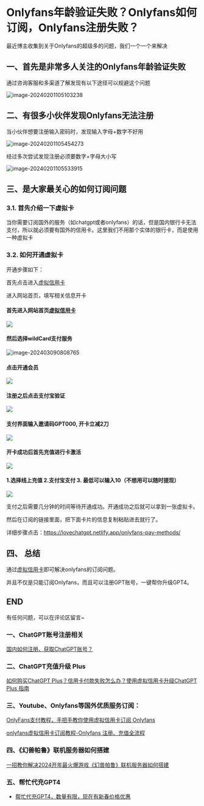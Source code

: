 # Onlyfans年龄验证失败？Onlyfans如何订阅，Onlyfans注册失败？

最近博主收集到关于Onlyfans的超级多的问题，我们一个一个来解决

## 一、首先是非常多人关注的Onlyfans年龄验证失败

通过咨询客服和多渠道了解发现有以下途径可以规避这个问题

![image-20240201105103238](https://gptblog.oss-cn-hangzhou.aliyuncs.com/image/202402011051296.png)

## 二、有很多小伙伴发现Onlyfans无法注册

当小伙伴想要注册输入密码时，发现输入字母+数字不好用

![image-20240201105454273](https://gptblog.oss-cn-hangzhou.aliyuncs.com/image/202402011054303.png)

经过多次尝试发现注册必须要数字+字母大小写

![image-20240201105533915](https://gptblog.oss-cn-hangzhou.aliyuncs.com/image/202402011055032.png)

## 三、是大家最关心的如何订阅问题

### 3.1. 首先介绍一下虚拟卡

当你需要订阅国外的服务（如chatgpt或者onlyfans）的话，但是国内银行卡无法支付，所以就必须要有国外的信用卡。这里我们不用那个实体的银行卡，而是使用一种虚拟卡


### 3.2. 如何开通虚拟卡

开通步骤如下：

首先点击进入[虚拟信用卡](https://bewildcard.com/i/GPT000)

进入网站首页，填写相关信息开卡

#### 首先进入网站首页[虚拟信用卡](https://bewildcard.com/i/GPT000)
![](https://gptblog.oss-cn-hangzhou.aliyuncs.com/image/202403090818516.png)

#### 然后选择wildCard支付服务
![image-202403090808765](https://gptblog.oss-cn-hangzhou.aliyuncs.com/image/202404101622107.png)

#### 点击开通会员
![](https://gptblog.oss-cn-hangzhou.aliyuncs.com/image/202404101624892.png)

#### 注册之后点击支付宝验证
![](https://gptblog.oss-cn-hangzhou.aliyuncs.com/image/202404101626783.png)

#### 支付界面输入邀请码GPT000, 开卡立减2刀
![](https://gptblog.oss-cn-hangzhou.aliyuncs.com/image/202404101627572.png)


#### 开卡成功后首先充值进行卡激活
![](https://gptblog.oss-cn-hangzhou.aliyuncs.com/image/202404091648821.png)

#### 1.选择线上充值 2.支付宝支付  3. 最低可以输入10（不想用可以随时提现）
![](https://gptblog.oss-cn-hangzhou.aliyuncs.com/image/202404091652647.png)

支付之后需要几分钟的时间等待开通成功。开通成功之后就可以拿到一张虚拟卡。

然后在订阅的链接里面，把下面卡片的信息复制粘贴进去就行了。


详细步骤点击：<https://lovechatgpt.netlify.app/onlyfans-pay-methods/>

## 四、 总结

通过[虚拟信用卡](https://bewildcard.com/i/GPT000)即可解决onlyfans的订阅问题。

并且不仅是只能订阅Onlyfans，而且可以注册GPT账号，一键帮你升级GPT4。

## END

有任何问题，可以在评论区留言~

### 一、ChatGPT账号注册相关

[国内如何注册、获取ChatGPT账号？](/how-to-register-chatgpt)

### 二、ChatGPT充值升级 Plus

[如何购买ChatGPT Plus？信用卡付款失败怎么办？使用虚拟信用卡升级ChatGPT Plus 指南](/how-to-payment-chatgpt)

### 三、Youtube、Onlyfans等国外优质服务订阅：

[OnlyFans支付教程，手把手教你使用虚拟信用卡订阅 Onlyfans](/onlyfans-pay)

[onlyfans虚拟信用卡订阅教程-Onlyfans 注册、充值全流程](/onlyFans-pay-methods)

### 四、《幻兽帕鲁》联机服务器如何搭建
[一招教你解决2024开年最火爆游戏《幻兽帕鲁》联机服务器如何搭建](/palu)

### 五、帮忙代充GPT4
- [帮忙代充GPT4，数量有限，现在有新春价格优惠](/helpgpt)

<Vssue/>




